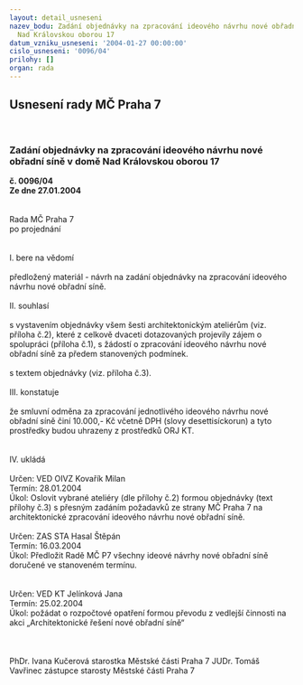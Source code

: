 ```yaml
---
layout: detail_usneseni
nazev_bodu: Zadání objednávky na zpracování ideového návrhu nové obřadní síně v domě
  Nad Královskou oborou 17
datum_vzniku_usneseni: '2004-01-27 00:00:00'
cislo_usneseni: '0096/04'
prilohy: []
organ: rada
---
```

<div id="ucUsn_pList" class="usn">
	<span><h2>Usnesení rady MČ Praha 7 </h2>
<br></span><div class="standBody">
<span><h3>Zadání objednávky na zpracování ideového návrhu nové obřadní síně v domě Nad Královskou oborou 17</h3></span><div class="center">
		<strong>č. 0096/04</strong><br>
	</div>
<div class="center">
		<strong>Ze dne 27.01.2004</strong><br><br>
	</div>
<br>Rada MČ Praha 7<br>po projednání<br><br><br>I.	bere na vědomí<br><br> předložený materiál - návrh na zadání objednávky na zpracování ideového návrhu nové obřadní síně.<br><br>II.	souhlasí <br><br>s vystavením objednávky všem šesti architektonickým ateliérům (viz. příloha č.2), které z celkově dvaceti dotazovaných projevily zájem o spolupráci (příloha č.1), s žádostí o zpracování ideového návrhu nové obřadní síně za předem stanovených podmínek.<br><br>s textem objednávky (viz. příloha č.3).<br><br>III.	konstatuje<br><br>že smluvní odměna za zpracování jednotlivého ideového návrhu nové obřadní síně činí 10.000,- Kč včetně DPH (slovy desettisíckorun) a tyto prostředky budou uhrazeny z prostředků ORJ KT.<br><br>	<br>IV.	ukládá <br><br>Určen:	VED OIVZ Kovařík Milan<br>Termín: 28.01.2004<br>Úkol:	Oslovit vybrané ateliéry (dle přílohy č.2) formou objednávky (text přílohy č.3) s přesným zadáním požadavků ze strany MČ Praha 7 na architektonické zpracování ideového návrhu nové obřadní síně.<br> <br>Určen:	ZAS STA Hasal Štěpán<br>Termín: 16.03.2004<br>Úkol:	Předložit Radě MČ P7 všechny ideové návrhy nové obřadní síně doručené ve stanoveném termínu.<br> <br><br>Určen:	VED KT Jelínková Jana<br>Termín: 25.02.2004<br>Úkol:	požádat o rozpočtové opatření formou převodu z vedlejší činnosti na akci „Architektonické řešení nové obřadní síně“<br> <br><br> 	<br>PhDr. Ivana Kučerová starostka Městské části Praha 7	 JUDr. Tomáš Vavřinec zástupce starosty Městské části Praha 7<br>	<br><br>
</div>
</div>